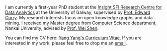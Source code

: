 I am currently a first-year PhD student at the [Insight SFI Research Centre for Data Analytics](https://www.insight-centre.org) at the University of Galway, supervised by [Prof. Edward Curry](https://edwardcurry.org). My research interests focus on open knowledge graphs and data mining. I received my Master degree from Computer Science department, Nankai University, advised by [Prof. Wei Shen](https://scholar.google.com/citations?user=Q_U6r_YAAAAJ&hl=en&authuser=1). 

You can find my CV here: [Yang Yang's Curriculum Vitae](../assets/Curriculum_Vitae.pdf). If you are interested in my work, please feel free to drop me an [email](mailto:yang.yang@insight-centre.org). 

